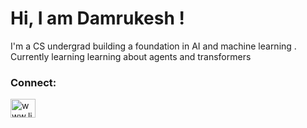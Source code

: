 
# Hi, I am Damrukesh !

I'm a CS undergrad building a foundation in AI and machine learning . Currently learning learning about agents and transformers  



<h3 align="left">Connect:</h3>
<p align="left">
<a href="www.linkedin.com/in/damrukesh-daliparti-207a10259" target="blank"><img align="center" src="https://raw.githubusercontent.com/rahuldkjain/github-profile-readme-generator/master/src/images/icons/Social/linked-in-alt.svg" alt="www.linkedin.com/in/navya-bijoy-883a35249" height="30" width="40" /></a>
</p>

